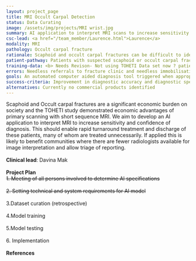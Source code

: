 ```yaml
---
layout: project_page
title: MRI Occult Carpal Detection
status: Data Curating
image: /assets/img/projects/MRI wrist.jpg
summary: AI application to interpret MRI scans to increase sensitivity and confidence of diagnosis.
csc-lead: <a href="/team_member/Laurence.html">Laurence</a>
modality: MRI
pathology: Occult carpal fracture
rationale: Scaphoid and occult carpal fractures can be difficult to identify in MR images, typically requiring specialist radiologists that are not always available. This project aims to develop an AI application that can automatically identify these fractures.
patient-pathway: Patients with suspected scaphoid or occult carpal fracture are given an x-ray in A&E, if practitioner cannot identify a fracture patient is referred for MRI.
training-data: <b> Needs Revison- Not using TOHETI Data set now ? patients who attended A&E with suspected scaphoid fracture (n=67) have an MRI as well as an x-ray <b>
errors: Needless referrals to fracture clinic and needless immobilisation in patients who do not have a fracture; possibility of repeated x-rays and referrals to MRI
goals: An automated computer aided diagnosis tool triggered when appropriate MRI data are received able to streamline the workflow and enable faster reads of scans.
success-criteria: Improvement in diagnostic accuracy and diagnostic speed.
alternatives: Currently no commercial products identified 
---
```

Scaphoid and Occult carpal fractures are a significant economic burden on society and the TOHETI study demonstrated economic advantages of primary scanning with short sequence MRI. We aim to develop an AI application to interpret MRI to increase sensitivity and confidence of diagnosis. This should enable rapid turnaround treatment and discharge of these patients, many of whom are treated unnecessarily. If applied this is likely to benefit communities where there are fewer radiologists available for image interpretation and allow triage of reporting.
<br>
<br>
<b>Clinical lead</b>: Davina Mak <br>
<br>
**Project Plan** <br>
<strike> 1.	Meeting of all persons involved to determine AI specifications <br><br> 2.	Setting technical and system requirements for AI model <br> </strike> <br> 3.Dataset curation (retrospective) <br><br>4.Model training <br><br>   5.Model testing<br><br>6.	Implementation
<br>
<br>
<b>References</b>

